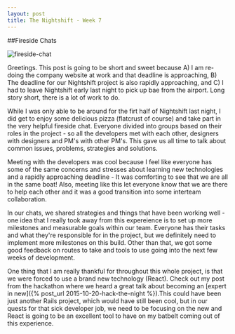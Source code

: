 ```yaml
---
layout: post
title: The Nightshift - Week 7
---
```


##Fireside Chats

![fireside-chat](/images/fireside.png)

Greetings.  This post is going to be short and sweet because A) I am re-doing the company website at work and that deadline is approaching, B) The deadline for our Nightshift project is also rapidly approaching, and C) I had to leave Nightshift early last night to pick up bae from the airport.  Long story short, there is a lot of work to do.

While I was only able to be around for the firt half of Nightshift last night, I did get to enjoy some delicious pizza (flatcrust of course) and take part in the very helpful fireside chat.  Everyone divided into groups based on their roles in the project - so all the developers met with each other, designers with designers and PM's with other PM's.  This gave us all time to talk about common issues, problems, strategies and solutions.

Meeting with the developers was cool because I feel like everyone has some of the same concerns and stresses about learning new technologies and a rapidly approaching deadline - It was comforting to see that we are all in the same boat!  Also, meeting like this let everyone know that we are there to help each other and it was a good transition into some interteam collaboration.

In our chats, we shared strategies and things that have been working well - one idea that I really took away from this expereience is to set up more milestones and measurable goals within our team.  Everyone has their tasks and what they're responsible for in the project, but we definitely need to implement more milestones on this build.  Other than that, we got some good feedback on routes to take and tools to use going into the next few weeks of development.

One thing that I am really thankful for throughout this whole project, is that we were forced to use a brand new technology (React).  Check out my post from the hackathon where we heard a great talk about becoming an [expert in new]({% post_url 2015-10-20-hack-the-night %}).This could have been just another Rails project, which would have still been cool, but in our quests for that sick developer job, we need to be focusing on the new and React is going to be an excellent tool to have on my batbelt coming out of this experience.

